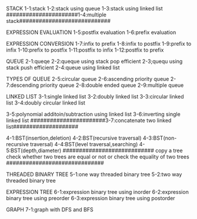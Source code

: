 STACK
1-1:stack
1-2:stack using queue
1-3:stack using linked list
######################1-4:multiple stack############################

EXPRESSION EVALUATION
1-5:postfix evaluation
1-6:prefix evaluation


EXPRESSION CONVERSION
1-7:infix to prefix
1-8:infix to postfix
1-9:prefix to infix
1-10:prefix to postfix
1-11:postfix to infix
1-12:postfix to prefix


QUEUE
2-1:queqe
2-2:queque using stack pop efficient
2-3;quequ using stack push efficient
2-4:queue using linked list

TYPES OF QUEUE
2-5:circular queue
2-6:ascending priority queue
2-7:descending priority queue
2-8:double ended queue 
2-9:multiple queue

LINKED LIST
3-1:single linked list
3-2:doubly linked list
3-3:circular linked list
3-4:doubly circular linked list

3-5:polynomial additoin/subtraction using linked list
3-6:inverting single linked list
#######################3-7:concatenate two linked list####################

4-1:BST(insertion,deletion)
4-2:BST(recursive traversal)
4-3:BST(non-recursive traversal)
4-4:BST(level traversal,searching)
4-5:BST(depth,diameter)
############################
copy a tree
check whether two trees are equal or not or check the equality of two trees
##############################

THREADED BINARY TREE
5-1:one way threaded binary tree
5-2:two way threaded binary tree

EXPRESSION TREE
6-1:expression binary tree using inorder
6-2:expression binary tree using preorder
6-3:expression binary tree using postorder

GRAPH
7-1:graph with DFS and BFS